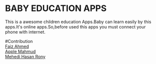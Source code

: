 # BABY EDUCATION APPS
This is a awesome children education Apps.Baby can learn easily by this apps.It's online apps.So,before used this apps 
you must connect your phone with internet.



#Contribution </br>
[Faiz Ahmed](https://github.com/faiz28/)</br>
[Apple Mahmud](https://github.com/DelowarHossen45)</br>
[Mehedi Hasan Rony](https://github.com/faiz28/Apps/commits?author=MHRony15)</br>

